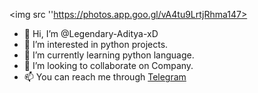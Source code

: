 <img src ''https://photos.app.goo.gl/vA4tu9LrtjRhma147>
- 👋 Hi, I’m @Legendary-Aditya-xD
- 👀 I’m interested in python projects.
- 🌱 I’m currently learning python language.
- 💞️ I’m looking to collaborate on Company.
- 📫 You can reach me through [Telegram](https://t.me/toxic_boy_aditya_xd)

<!---
Legendary-Aditya-xD/Legendary-Aditya-xD is a ✨ special ✨ repository because its `README.md` (this file) appears on your GitHub profile.
You can click the Preview link to take a look at your changes.
--->
